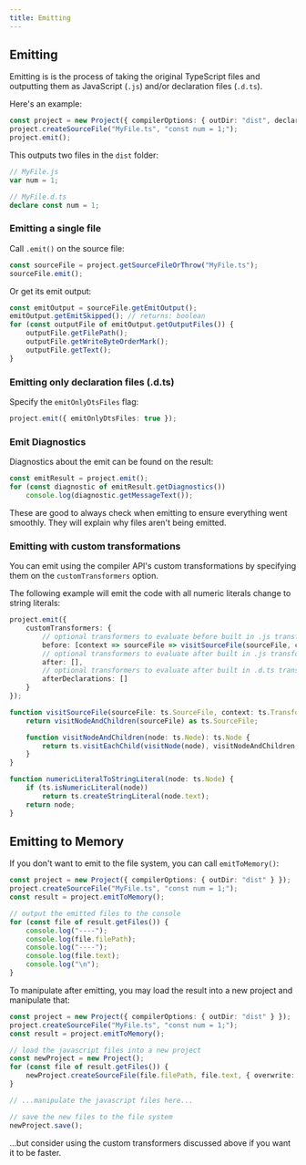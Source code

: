 ```yaml
---
title: Emitting
---
```


## Emitting

Emitting is is the process of taking the original TypeScript files and outputting them as JavaScript (`.js`) and/or declaration files (`.d.ts`).

Here's an example:

```ts
const project = new Project({ compilerOptions: { outDir: "dist", declaration: true } });
project.createSourceFile("MyFile.ts", "const num = 1;");
project.emit();
```

This outputs two files in the `dist` folder:

```ts
// MyFile.js
var num = 1;

// MyFile.d.ts
declare const num = 1;
```

### Emitting a single file

Call `.emit()` on the source file:

```ts
const sourceFile = project.getSourceFileOrThrow("MyFile.ts");
sourceFile.emit();
```

Or get its emit output:

```ts
const emitOutput = sourceFile.getEmitOutput();
emitOutput.getEmitSkipped(); // returns: boolean
for (const outputFile of emitOutput.getOutputFiles()) {
    outputFile.getFilePath();
    outputFile.getWriteByteOrderMark();
    outputFile.getText();
}
```

### Emitting only declaration files (.d.ts)

Specify the `emitOnlyDtsFiles` flag:

```ts
project.emit({ emitOnlyDtsFiles: true });
```

### Emit Diagnostics

Diagnostics about the emit can be found on the result:

```ts
const emitResult = project.emit();
for (const diagnostic of emitResult.getDiagnostics())
    console.log(diagnostic.getMessageText());
```

These are good to always check when emitting to ensure everything went smoothly. They will explain why files aren't being emitted.

### Emitting with custom transformations

You can emit using the compiler API's custom transformations by specifying them on the `customTransformers` option.

The following example will emit the code with all numeric literals change to string literals:

```ts
project.emit({
    customTransformers: {
        // optional transformers to evaluate before built in .js transformations
        before: [context => sourceFile => visitSourceFile(sourceFile, context, numericLiteralToStringLiteral)],
        // optional transformers to evaluate after built in .js transformations
        after: [],
        // optional transformers to evaluate after built in .d.ts transformations
        afterDeclarations: []
    }
});

function visitSourceFile(sourceFile: ts.SourceFile, context: ts.TransformationContext, visitNode: (node: ts.Node) => ts.Node) {
    return visitNodeAndChildren(sourceFile) as ts.SourceFile;

    function visitNodeAndChildren(node: ts.Node): ts.Node {
        return ts.visitEachChild(visitNode(node), visitNodeAndChildren, context);
    }
}

function numericLiteralToStringLiteral(node: ts.Node) {
    if (ts.isNumericLiteral(node))
        return ts.createStringLiteral(node.text);
    return node;
}
```

## Emitting to Memory

If you don't want to emit to the file system, you can call `emitToMemory()`:

```ts
const project = new Project({ compilerOptions: { outDir: "dist" } });
project.createSourceFile("MyFile.ts", "const num = 1;");
const result = project.emitToMemory();

// output the emitted files to the console
for (const file of result.getFiles()) {
    console.log("----");
    console.log(file.filePath);
    console.log("----");
    console.log(file.text);
    console.log("\n");
}
```

To manipulate after emitting, you may load the result into a new project and manipulate that:

```ts
const project = new Project({ compilerOptions: { outDir: "dist" } });
project.createSourceFile("MyFile.ts", "const num = 1;");
const result = project.emitToMemory();

// load the javascript files into a new project
const newProject = new Project();
for (const file of result.getFiles()) {
    newProject.createSourceFile(file.filePath, file.text, { overwrite: true });
}

// ...manipulate the javascript files here...

// save the new files to the file system
newProject.save();
```

...but consider using the custom transformers discussed above if you want it to be faster.

